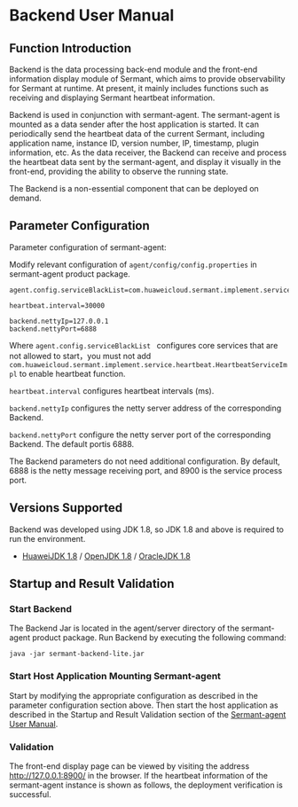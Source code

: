 # Backend User Manual

## Function Introduction

Backend is the data processing back-end module and the front-end information display module of Sermant, which aims to provide observability for Sermant at runtime. At present, it mainly includes functions such as receiving and displaying Sermant heartbeat information.

Backend is used in conjunction with sermant-agent. The sermant-agent is mounted as a data sender after the host application is started. It can periodically send the heartbeat data of the current Sermant, including application name, instance ID, version number, IP, timestamp, plugin information, etc. As the data receiver, the Backend can receive and process the heartbeat data sent by the sermant-agent, and display it visually in the front-end, providing the ability to observe the running state.

The Backend is a non-essential component that can be deployed on demand.

## Parameter Configuration

Parameter configuration of sermant-agent:

Modify relevant configuration of `agent/config/config.properties` in sermant-agent product package.

```properties
agent.config.serviceBlackList=com.huaweicloud.sermant.implement.service.tracing.TracingServiceImpl

heartbeat.interval=30000

backend.nettyIp=127.0.0.1
backend.nettyPort=6888
```

Where `agent.config.serviceBlackList ` configures core services that are not allowed to start，you must not add `com.huaweicloud.sermant.implement.service.heartbeat.HeartbeatServiceImpl` to enable heartbeat function.

`heartbeat.interval` configures heartbeat intervals (ms).

`backend.nettyIp` configures the netty server address of the corresponding Backend.

`backend.nettyPort` configure the netty server port of the corresponding Backend. The default portis 6888.

The Backend parameters do not need additional configuration. By default, 6888 is the netty message receiving port, and 8900 is the service process port.

## Versions Supported

Backend was developed using JDK 1.8, so JDK 1.8 and above is required to run the environment.

- [HuaweiJDK 1.8](https://gitee.com/openeuler/bishengjdk-8) / [OpenJDK 1.8](https://github.com/openjdk/jdk) / [OracleJDK 1.8](https://www.oracle.com/java/technologies/downloads/)

## Startup and Result Validation

### Start Backend

The Backend Jar is located in the agent/server directory of the sermant-agent product package. Run Backend by executing the following command:

```shell
java -jar sermant-backend-lite.jar
```

### Start Host Application Mounting Sermant-agent

Start by modifying the appropriate configuration as described in the parameter configuration section above. Then start the host application as described in the Startup and Result Validation section of the [Sermant-agent User Manual](sermant-agent.md).

### Validation

The front-end display page can be viewed by visiting the address http://127.0.0.1:8900/ in the browser. If the heartbeat information of the sermant-agent instance is shown as follows, the deployment verification is successful.

<MyImage src="/docs-img/backend.png"></MyImage>